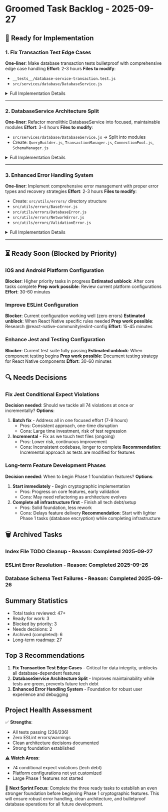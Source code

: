 # Groomed Task Backlog - 2025-09-27

## 🚀 Ready for Implementation

### 1. Fix Transaction Test Edge Cases
**One-liner**: Make database transaction tests bulletproof with comprehensive edge case handling
**Effort**: 2-3 hours
**Files to modify**:
- `__tests__/database-service-transaction.test.js`
- `src/services/database/DatabaseService.js`

<details>
<summary>Full Implementation Details</summary>

**Context**: Transaction tests need comprehensive edge case coverage to ensure database reliability under all conditions. This is critical for maintaining data integrity in a decentralized application.

**Acceptance Criteria**:
- [ ] All transaction tests pass consistently (no flaky tests)
- [ ] Nested transaction handling properly tested
- [ ] Transaction timeout scenarios covered with proper cleanup
- [ ] Rollback verification on all error types (syntax, constraint, runtime)
- [ ] Proper isolation between test runs (no test pollution)
- [ ] Concurrent transaction behavior documented and tested

**Implementation Guide**:
1. Review current transaction test failures and identify patterns
2. Add proper setup/teardown to ensure test isolation
3. Implement nested transaction test cases
4. Add timeout handling with configurable durations
5. Test rollback scenarios for each error type
6. Verify transaction state management
7. Add concurrent transaction tests

**Watch Out For**:
- SQLite transaction limitations (no true nested transactions)
- Test timing issues in CI/CD environments
- Memory leaks from unclosed transactions
- Platform-specific transaction behavior differences

</details>

---

### 2. DatabaseService Architecture Split
**One-liner**: Refactor monolithic DatabaseService into focused, maintainable modules
**Effort**: 3-4 hours
**Files to modify**:
- `src/services/database/DatabaseService.js` → Split into modules
- Create: `QueryBuilder.js`, `TransactionManager.js`, `ConnectionPool.js`, `SchemaManager.js`

<details>
<summary>Full Implementation Details</summary>

**Context**: With 236/236 tests passing and a solid foundation, we can safely refactor the 400+ line DatabaseService into focused modules without breaking functionality.

**Acceptance Criteria**:
- [ ] DatabaseService split into 4-5 focused modules (each < 200 lines)
- [ ] All existing tests pass without modification
- [ ] No breaking changes to public API
- [ ] Performance maintained or improved
- [ ] Each module has single responsibility
- [ ] Clear module interfaces documented
- [ ] Dependency injection pattern maintained

**Implementation Guide**:
1. Create module structure:
   - `QueryBuilder.js` - SQL query construction
   - `TransactionManager.js` - Transaction lifecycle
   - `ConnectionPool.js` - Connection management
   - `SchemaManager.js` - Schema operations
   - `DatabaseService.js` - Orchestration layer
2. Extract functionality module by module
3. Maintain backward compatibility through facade pattern
4. Run full test suite after each extraction
5. Update imports in dependent services
6. Performance benchmark before/after

**Watch Out For**:
- Circular dependencies between modules
- Breaking encapsulation of private methods
- Performance regression from additional layers
- Test coupling to internal implementation

</details>

---

### 3. Enhanced Error Handling System
**One-liner**: Implement comprehensive error management with proper error types and recovery strategies
**Effort**: 2-3 hours
**Files to modify**:
- Create: `src/utils/errors/` directory structure
- `src/utils/errors/BaseError.js`
- `src/utils/errors/DatabaseError.js`
- `src/utils/errors/NetworkError.js`
- `src/utils/errors/ValidationError.js`

<details>
<summary>Full Implementation Details</summary>

**Context**: With ESLint cleanup complete and zero errors, we can implement a robust error handling system that provides meaningful error messages and recovery strategies.

**Acceptance Criteria**:
- [ ] Custom error classes for each error category
- [ ] Error serialization for logging and debugging
- [ ] Stack trace preservation across async boundaries
- [ ] Error recovery strategies defined
- [ ] Integration with existing LoggerService
- [ ] User-friendly error messages
- [ ] Error metrics collection hooks

**Implementation Guide**:
1. Create BaseError class with common functionality
2. Implement specific error types extending BaseError
3. Add error codes and categories
4. Integrate with LoggerService for automatic logging
5. Add error boundary components for React Native
6. Implement error recovery middleware
7. Add error analytics hooks

**Watch Out For**:
- Error message leaking sensitive information
- Stack trace size in production
- Circular references in error objects
- Performance impact of stack trace capture

</details>

---

## ⏳ Ready Soon (Blocked by Priority)

### iOS and Android Platform Configuration
**Blocker**: Higher priority tasks in progress
**Estimated unblock**: After core tasks complete
**Prep work possible**: Review current platform configurations
**Effort**: 30-60 minutes

### Improve ESLint Configuration
**Blocker**: Current configuration working well (zero errors)
**Estimated unblock**: When React Native specific rules needed
**Prep work possible**: Research @react-native-community/eslint-config
**Effort**: 15-45 minutes

### Enhance Jest and Testing Configuration
**Blocker**: Current test suite fully passing
**Estimated unblock**: When component testing begins
**Prep work possible**: Document testing strategy for React Native components
**Effort**: 30-60 minutes

## 🔍 Needs Decisions

### Fix Jest Conditional Expect Violations
**Decision needed**: Should we tackle all 74 violations at once or incrementally?
**Options**:
1. **Batch fix** - Address all in one focused effort (7-9 hours)
   - Pros: Consistent approach, one-time disruption
   - Cons: Large time investment, risk of test regression
2. **Incremental** - Fix as we touch test files (ongoing)
   - Pros: Lower risk, continuous improvement
   - Cons: Inconsistent codebase, longer to complete
**Recommendation**: Incremental approach as tests are modified for features

### Long-term Feature Development Phases
**Decision needed**: When to begin Phase 1 foundation features?
**Options**:
1. **Start immediately** - Begin cryptographic implementation
   - Pros: Progress on core features, early validation
   - Cons: May need refactoring as architecture evolves
2. **Complete all infrastructure first** - Finish all tech debt/setup
   - Pros: Solid foundation, less rework
   - Cons: Delays feature delivery
**Recommendation**: Start with lighter Phase 1 tasks (database encryption) while completing infrastructure

## 🗑️ Archived Tasks

### Index File TODO Cleanup - **Reason**: Completed 2025-09-27
### ESLint Error Resolution - **Reason**: Completed 2025-09-26
### Database Schema Test Failures - **Reason**: Completed 2025-09-26

## Summary Statistics
- Total tasks reviewed: 47+
- Ready for work: 3
- Blocked by priority: 3
- Needs decisions: 2
- Archived (completed): 6
- Long-term roadmap: 27

## Top 3 Recommendations

1. **Fix Transaction Test Edge Cases** - Critical for data integrity, unblocks all database-dependent features
2. **DatabaseService Architecture Split** - Improves maintainability while tests are green, prevents future tech debt
3. **Enhanced Error Handling System** - Foundation for robust user experience and debugging

## Project Health Assessment

✅ **Strengths**:
- All tests passing (236/236)
- Zero ESLint errors/warnings
- Clean architecture decisions documented
- Strong foundation established

⚠️ **Watch Areas**:
- 74 conditional expect violations (tech debt)
- Platform configurations not yet customized
- Large Phase 1 features not started

🎯 **Next Sprint Focus**:
Complete the three ready tasks to establish an even stronger foundation before beginning Phase 1 cryptographic features. This will ensure robust error handling, clean architecture, and bulletproof database operations for all future development.